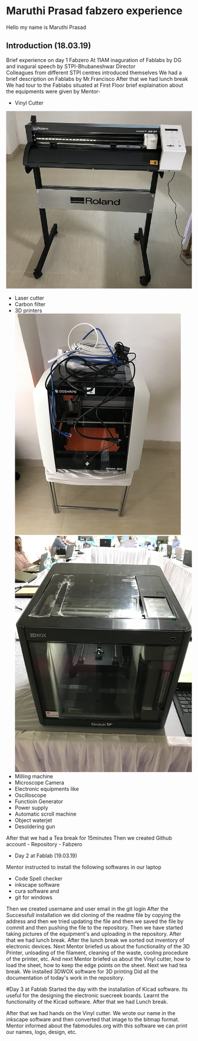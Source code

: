 # Maruthi Prasad fabzero experience

Hello my name is Maruthi Prasad

## Introduction (18.03.19)
Brief experience on day 1 Fabzero 
At 11AM inaguration of Fablabs by DG and inagural speech by STPI-Bhubaneshwar Director   
Colleagues from different STPI centres introduced themselves
We had a brief description on Fablabs by Mr.Francisco
After that we had lunch break   
We had tour to the Fablabs situated at First Floor 
brief explaination about the equipments were given by Mentor- 
- Vinyl Cutter

![vinylcutter](img/vinylcutter.jpg)
- Laser cutter
- Carbon filter
- 3D printers
![3Dprinter](img/3dprinter.jpg)
![3Dprinter1](img/3dprinter1.jpg)
- Milling machine
- Microscope Camera
- Electronic equipments like
- Oscilloscope
- Functioin Generator
- Power supply
- Automatic scroll machine 
- Object waterjet
- Desoldering gun

 After that we had a Tea break for 15minutes
 Then we created Github account - Repository - Fabzero

 - Day 2 at Fablab (19.03.19)
 
 Mentor instructed to install the following softwares in our laptop
 - Code Spell checker
 - inkscape software
 - cura software and 
 - git for windows
 
 Then we created username and user email in the git login
 After the Successfull installation we did cloning of the readme file by copying the address and then
 we tried updating the file and then we saved the file by commit and then pushing the file to the 
 repository. 
 Then we have started taking pictures of the equipment's and uploading in the repository. After that we had lunch break. 
 After the lunch break we sorted out inventory of electronic devices.
 Next Mentor briefed us about the functionality of the 3D Printer, unloading of the filament, cleaning of 
 the waste, cooling procedure of the printer, etc.
 And next Mentor briefed us about the Vinyl cutter, how to load the sheet, how to keep the edge points on
 the sheet.
 Next we had tea break.
 We installed 3DWOX software for 3D printing
 Did all the documentation of today's work in the repository.

 #Day 3 at Fablab
 Started the day with the installation of Kicad software. Its useful for the designing the electronic suecreek boards. Learnt the functionality of the Kicad software. After that we had Lunch break.

 After that we had hands on the Vinyl cutter. We wrote our name in the inkscape software and then converted that image to the bitmap format. Mentor informed about the fabmodules.org with this software we can print our names, logo, design, etc.
 




